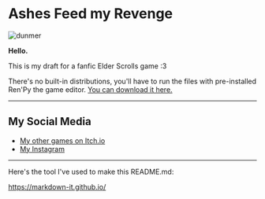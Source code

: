 # Ashes Feed my Revenge

![dunmer](https://raw.githubusercontent.com/yuul-ia/ashes-feed-my-revenge/main/game/images/ildari/black%20white%20colored%202.png "Dunmer lololol")


**Hello.**

This is my draft for a fanfic Elder Scrolls game :3

There's no built-in distributions, you'll have to run the files with pre-installed Ren'Py the game editor.
[You can download it here.](https://clavicula-nox.itch.io/)

___

## My Social Media

* [My other games on Itch.io](https://clavicula-nox.itch.io/)
* [My Instagram](https://www.instagram.com/_clavicula_nox_/)

___
Here's the tool I've used to make this README.md:

https://markdown-it.github.io/
